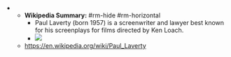 - 
    - **Wikipedia Summary:** #rm-hide #rm-horizontal
        - Paul Laverty (born 1957) is a  screenwriter and lawyer best known for his screenplays for films directed by Ken Loach.
        - ![](https://upload.wikimedia.org/wikipedia/commons/3/3a/Paul_Laverty_006.jpg)
    - https://en.wikipedia.org/wiki/Paul_Laverty
